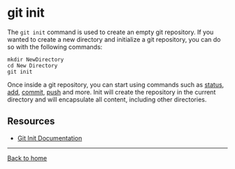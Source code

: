 # git init
The `git init` command is used to create an empty git repository.
If you wanted to create a new directory and initialize a git repository, you can do so with the following commands:
```
mkdir NewDirectory
cd New Directory
git init
```
Once inside a git repository, you can start using commands such as
[status](./Status.md),
[add](./Add.md),
[commit](./Commit.md),
[push](./Push.md)
and more.
Init will create the repository in the current directory and will encapsulate all content, including other directories. 
## Resources
- [Git Init Documentation](https://git-scm.com/docs/git-init)
---
[Back to home](../README.md)